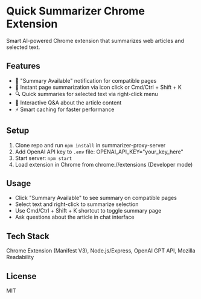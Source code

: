 # Quick Summarizer Chrome Extension

Smart AI-powered Chrome extension that summarizes web articles and selected text.

## Features

- 🔔 "Summary Available" notification for compatible pages
- 💨 Instant page summarization via icon click or Cmd/Ctrl + Shift + K
- 🔍 Quick summaries for selected text via right-click menu
- 💬 Interactive Q&A about the article content
- ⚡️ Smart caching for faster performance

## Setup

1. Clone repo and run `npm install` in summarizer-proxy-server
2. Add OpenAI API key to `.env` file: OPENAI_API_KEY="your_key_here"
3. Start server: `npm start`
4. Load extension in Chrome from chrome://extensions (Developer mode)

## Usage

- Click "Summary Available" to see summary on compatible pages
- Select text and right-click to summarize selection
- Use Cmd/Ctrl + Shift + K shortcut to toggle summary page
- Ask questions about the article in chat interface

## Tech Stack

Chrome Extension (Manifest V3), Node.js/Express, OpenAI GPT API, Mozilla Readability

## License

MIT
